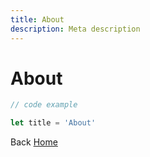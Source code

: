 ```yaml
---
title: About
description: Meta description
---
```


# About

```js
// code example

let title = 'About'
```

Back [Home](/)